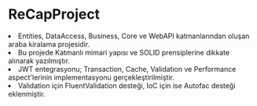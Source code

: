  # ReCapProject
 
<li> Entities, DataAccess, Business, Core ve WebAPI katmanlarından oluşan araba kiralama projesidir. 
<li>Bu projede Katmanlı mimari yapısı ve SOLID prensiplerine dikkate alınarak yazılmıştır. 
<li>JWT entegrasyonu; Transaction, Cache, Validation ve Performance aspect'lerinin implementasyonu gerçekleştirilmiştir.
<li>Validation için FluentValidation desteği, IoC için ise Autofac desteği eklenmiştir.

